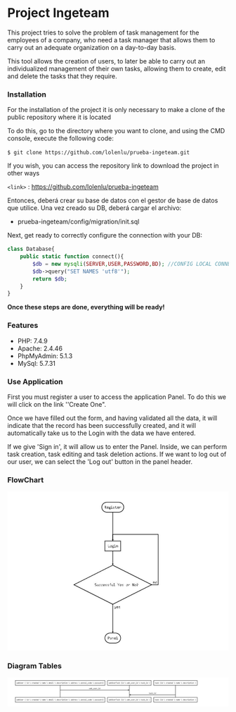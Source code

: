 # Project Ingeteam

This project tries to solve the problem of task management for the employees of a company, who need a task manager that allows them to carry out an adequate organization on a day-to-day basis.

This tool allows the creation of users, to later be able to carry out an individualized management of their own tasks, allowing them to create, edit and delete the tasks that they require.

### Installation
For the installation of the project it is only necessary to make a clone of the public repository where it is located

To do this, go to the directory where you want to clone, and using the CMD console, execute the following code:

`$ git clone https://github.com/lolenlu/prueba-ingeteam.git`

If you wish, you can access the repository link to download the project in other ways

`<link>` : <https://github.com/lolenlu/prueba-ingeteam>

Entonces, deberá crear su base de datos con el gestor de base de datos que utilice. Una vez creado su DB, deberá cargar el archivo:
 
- prueba-ingeteam/config/migration/init.sql

Next, get ready to correctly configure the connection with your DB:

```php
class Database{
    public static function connect(){
        $db = new mysqli(SERVER,USER,PASSWORD,BD); //CONFIG LOCAL CONNECTION
        $db->query("SET NAMES 'utf8'");
        return $db;
    }
}
```

**Once these steps are done, everything will be ready!**

### Features

- PHP: 7.4.9
- Apache: 2.4.46
- PhpMyAdmin: 5.1.3
- MySql: 5.7.31

### Use Application

First you must register a user to access the application Panel. To do this we will click on the link ''Create One".

Once we have filled out the form, and having validated all the data, it will indicate that the record has been successfully created, and it will automatically take us to the Login with the data we have entered.

If we give 'Sign in', it will allow us to enter the Panel. Inside, we can perform task creation, task editing and task deletion actions. If we want to log out of our user, we can select the 'Log out' button in the panel header.



### FlowChart
![Alt text](assets/img/flowchart.jpg?raw=true "Title")

### Diagram Tables

![Alt text](assets/img/diagramtable.jpg?raw=true "Title")
